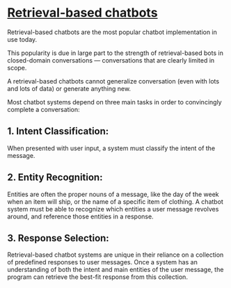# [Retrieval-based chatbots](https://www.codecademy.com/paths/build-chatbots-with-python/tracks/retrieval-based-chatbots/modules/retrieval-based-chatbots/lessons/retrieval-based-chatbots/exercises/chatbots-intro-to-retrieval-based)
Retrieval-based chatbots are the most popular chatbot implementation in use today.

This popularity is due in large part to the strength of retrieval-based bots in closed-domain conversations — conversations that are clearly limited in scope.

A retrieval-based chatbots cannot generalize conversation (even with lots and lots of data) or generate anything new.

Most chatbot systems depend on three main tasks in order to convincingly complete a conversation:
## 1. Intent Classification:
When presented with user input, a system must classify the intent of the message. 
## 2. Entity Recognition:
 Entities are often the proper nouns of a message, like the day of the week when an item will ship, or the name of a specific item of clothing. A chatbot system must be able to recognize which entities a user message revolves around, and reference those entities in a response.
## 3. Response Selection:
Retrieval-based chatbot systems are unique in their reliance on a collection of predefined responses to user messages. Once a system has an understanding of both the intent and main entities of the user message, the program can retrieve the best-fit response from this collection.
